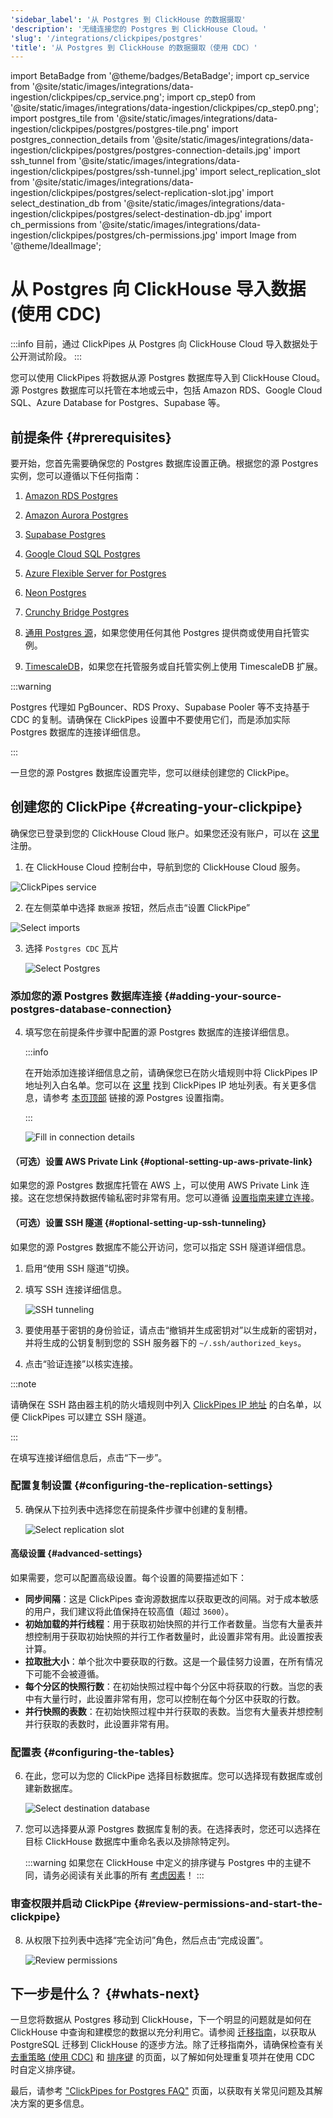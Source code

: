 ```yaml
---
'sidebar_label': '从 Postgres 到 ClickHouse 的数据摄取'
'description': '无缝连接您的 Postgres 到 ClickHouse Cloud。'
'slug': '/integrations/clickpipes/postgres'
'title': '从 Postgres 到 ClickHouse 的数据摄取（使用 CDC）'
---
```


import BetaBadge from '@theme/badges/BetaBadge';
import cp_service from '@site/static/images/integrations/data-ingestion/clickpipes/cp_service.png';
import cp_step0 from '@site/static/images/integrations/data-ingestion/clickpipes/cp_step0.png';
import postgres_tile from '@site/static/images/integrations/data-ingestion/clickpipes/postgres/postgres-tile.png'
import postgres_connection_details from '@site/static/images/integrations/data-ingestion/clickpipes/postgres/postgres-connection-details.jpg'
import ssh_tunnel from '@site/static/images/integrations/data-ingestion/clickpipes/postgres/ssh-tunnel.jpg'
import select_replication_slot from '@site/static/images/integrations/data-ingestion/clickpipes/postgres/select-replication-slot.jpg'
import select_destination_db from '@site/static/images/integrations/data-ingestion/clickpipes/postgres/select-destination-db.jpg'
import ch_permissions from '@site/static/images/integrations/data-ingestion/clickpipes/postgres/ch-permissions.jpg'
import Image from '@theme/IdealImage';

# 从 Postgres 向 ClickHouse 导入数据 (使用 CDC)

<BetaBadge/>

:::info
目前，通过 ClickPipes 从 Postgres 向 ClickHouse Cloud 导入数据处于公开测试阶段。
:::

您可以使用 ClickPipes 将数据从源 Postgres 数据库导入到 ClickHouse Cloud。源 Postgres 数据库可以托管在本地或云中，包括 Amazon RDS、Google Cloud SQL、Azure Database for Postgres、Supabase 等。

## 前提条件 {#prerequisites}

要开始，您首先需要确保您的 Postgres 数据库设置正确。根据您的源 Postgres 实例，您可以遵循以下任何指南：

1. [Amazon RDS Postgres](./postgres/source/rds)

2. [Amazon Aurora Postgres](./postgres/source/aurora)

3. [Supabase Postgres](./postgres/source/supabase)

4. [Google Cloud SQL Postgres](./postgres/source/google-cloudsql)

5. [Azure Flexible Server for Postgres](./postgres/source/azure-flexible-server-postgres)

6. [Neon Postgres](./postgres/source/neon-postgres)

7. [Crunchy Bridge Postgres](./postgres/source/crunchy-postgres)

8. [通用 Postgres 源](./postgres/source/generic)，如果您使用任何其他 Postgres 提供商或使用自托管实例。

9. [TimescaleDB](./postgres/source/timescale)，如果您在托管服务或自托管实例上使用 TimescaleDB 扩展。

:::warning

Postgres 代理如 PgBouncer、RDS Proxy、Supabase Pooler 等不支持基于 CDC 的复制。请确保在 ClickPipes 设置中不要使用它们，而是添加实际 Postgres 数据库的连接详细信息。

:::

一旦您的源 Postgres 数据库设置完毕，您可以继续创建您的 ClickPipe。

## 创建您的 ClickPipe {#creating-your-clickpipe}

确保您已登录到您的 ClickHouse Cloud 账户。如果您还没有账户，可以在 [这里](https://cloud.clickhouse.com/) 注册。

[//]: # (   TODO update image here)
1. 在 ClickHouse Cloud 控制台中，导航到您的 ClickHouse Cloud 服务。

<Image img={cp_service} alt="ClickPipes service" size="lg" border/>

2. 在左侧菜单中选择 `数据源` 按钮，然后点击“设置 ClickPipe”

<Image img={cp_step0} alt="Select imports" size="lg" border/>

3. 选择 `Postgres CDC` 瓦片

   <Image img={postgres_tile} alt="Select Postgres" size="lg" border/>

### 添加您的源 Postgres 数据库连接 {#adding-your-source-postgres-database-connection}

4. 填写您在前提条件步骤中配置的源 Postgres 数据库的连接详细信息。

   :::info

   在开始添加连接详细信息之前，请确保您已在防火墙规则中将 ClickPipes IP 地址列入白名单。您可以在 [这里](../index.md#list-of-static-ips) 找到 ClickPipes IP 地址列表。有关更多信息，请参考 [本页顶部](#prerequisites) 链接的源 Postgres 设置指南。

   :::

   <Image img={postgres_connection_details} alt="Fill in connection details" size="lg" border/>

#### （可选）设置 AWS Private Link {#optional-setting-up-aws-private-link}

如果您的源 Postgres 数据库托管在 AWS 上，可以使用 AWS Private Link 连接。这在您想保持数据传输私密时非常有用。您可以遵循 [设置指南来建立连接](/integrations/clickpipes/aws-privatelink)。

#### （可选）设置 SSH 隧道 {#optional-setting-up-ssh-tunneling}

如果您的源 Postgres 数据库不能公开访问，您可以指定 SSH 隧道详细信息。

1. 启用“使用 SSH 隧道”切换。
2. 填写 SSH 连接详细信息。

   <Image img={ssh_tunnel} alt="SSH tunneling" size="lg" border/>

3. 要使用基于密钥的身份验证，请点击“撤销并生成密钥对”以生成新的密钥对，并将生成的公钥复制到您的 SSH 服务器下的 `~/.ssh/authorized_keys`。
4. 点击“验证连接”以核实连接。

:::note

请确保在 SSH 路由器主机的防火墙规则中列入 [ClickPipes IP 地址](../clickpipes#list-of-static-ips) 的白名单，以便 ClickPipes 可以建立 SSH 隧道。

:::

在填写连接详细信息后，点击“下一步”。

### 配置复制设置 {#configuring-the-replication-settings}

5. 确保从下拉列表中选择您在前提条件步骤中创建的复制槽。

   <Image img={select_replication_slot} alt="Select replication slot" size="lg" border/>

#### 高级设置 {#advanced-settings}

如果需要，您可以配置高级设置。每个设置的简要描述如下：

- **同步间隔**：这是 ClickPipes 查询源数据库以获取更改的间隔。对于成本敏感的用户，我们建议将此值保持在较高值（超过 `3600`）。
- **初始加载的并行线程**：用于获取初始快照的并行工作者数量。当您有大量表并想控制用于获取初始快照的并行工作者数量时，此设置非常有用。此设置按表计算。
- **拉取批大小**：单个批次中要获取的行数。这是一个最佳努力设置，在所有情况下可能不会被遵循。
- **每个分区的快照行数**：在初始快照过程中每个分区中将获取的行数。当您的表中有大量行时，此设置非常有用，您可以控制在每个分区中获取的行数。
- **并行快照的表数**：在初始快照过程中并行获取的表数。当您有大量表并想控制并行获取的表数时，此设置非常有用。

### 配置表 {#configuring-the-tables}

6. 在此，您可以为您的 ClickPipe 选择目标数据库。您可以选择现有数据库或创建新数据库。

   <Image img={select_destination_db} alt="Select destination database" size="lg" border/>

7. 您可以选择要从源 Postgres 数据库复制的表。在选择表时，您还可以选择在目标 ClickHouse 数据库中重命名表以及排除特定列。

   :::warning
   如果您在 ClickHouse 中定义的排序键与 Postgres 中的主键不同，请务必阅读有关此事的所有 [考虑因素](/integrations/clickpipes/postgres/ordering_keys)！
   :::

### 审查权限并启动 ClickPipe {#review-permissions-and-start-the-clickpipe}

8. 从权限下拉列表中选择“完全访问”角色，然后点击“完成设置”。

   <Image img={ch_permissions} alt="Review permissions" size="lg" border/>

## 下一步是什么？ {#whats-next}

一旦您将数据从 Postgres 移动到 ClickHouse，下一个明显的问题就是如何在 ClickHouse 中查询和建模您的数据以充分利用它。请参阅 [迁移指南](/migrations/postgresql/overview)，以获取从 PostgreSQL 迁移到 ClickHouse 的逐步方法。除了迁移指南外，请确保检查有关 [去重策略 (使用 CDC)](/integrations/clickpipes/postgres/deduplication) 和 [排序键](/integrations/clickpipes/postgres/ordering_keys) 的页面，以了解如何处理重复项并在使用 CDC 时自定义排序键。

最后，请参考 ["ClickPipes for Postgres FAQ"](/integrations/clickpipes/postgres/faq) 页面，以获取有关常见问题及其解决方案的更多信息。
